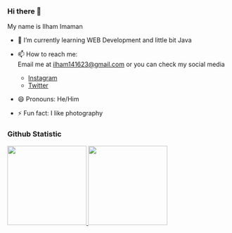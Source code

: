 ### Hi there 👋

My name is Ilham Imaman

<!--
- 🔭 I’m currently working on ...
- 👯 I’m looking to collaborate on ...
- 🤔 I’m looking for help with ...
- 💬 Ask me about ...
-->
- 🌱 I’m currently learning WEB Development and little bit Java


- 📫 How to reach me:  
  Email me at ilham141623@gmail.com or you can check my social media  
  - [Instagram](https://www.instagram.com/ilham_0112/)
  - [Twitter](https://twitter.com/ilham_imaman)
- 😄 Pronouns: He/Him
- ⚡ Fun fact: I like photography

### Github Statistic
<p align="left">
<a href="https://github.com/Ilham1m4man">
  <img height="180em" src="https://github-readme-stats-eight-theta.vercel.app/api?username=Ilham1m4man&show_icons=true&theme=algolia&include_all_commits=true&count_private=true"/>
  <img height="180em" src="https://github-readme-stats-eight-theta.vercel.app/api/top-langs/?username=Ilham1m4man&layout=compact&langs_count=8&theme=algolia"/>
</a>
</p>

